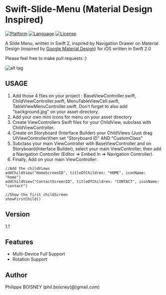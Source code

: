 # Swift-Slide-Menu (Material Design Inspired)
[![Platform](http://img.shields.io/badge/platform-ios-blue.svg?style=flat
)](https://developer.apple.com/iphone/index.action)
[![Language](http://img.shields.io/badge/language-swift-brightgreen.svg?style=flat
)](https://developer.apple.com/swift)
[![License](http://img.shields.io/badge/license-MIT-lightgrey.svg?style=flat
)](http://mit-license.org)

A Slide Menu, written in Swift 2, inspired by Navigation Drawer on Material Design (inspired by [Google Material Design](https://www.google.com/design/spec/patterns/navigation-drawer.html)) for iOS written in Swift 2.0

Please feel free to make pull requests :)

![alt tag](https://github.com/PhilippeBoisney/Swift-Slide-Menu/raw/master/SlideMenu.gif)

## USAGE
1. Add those 4 files on your project : BaseViewController.swift, ChildViewController.swift, MenuTableViewCell.swift, TableViewMenuController.swift. Don't forget to also add "background.jpg" on your asset directory.
2. Add your own mini icons for menu on your asset directory
3. Create ViewControllers Swift files for your ChildView, subclass with ChildViewController.
4. Create on Storyboard (Interface Builder) your ChildViews (Just drag UIViewController)then set "Storyboard ID" AND "CustomClass"
5. Subclass your main ViewController with BaseViewController and on Storyboard(Interface Builder), select your main ViewController, then add a Navigation Controller (Editor => Embed In => Navigation Controller).
6. Finally, Add on your main ViewController:
```
//Add the childViews
addChildView("HomeScreenID", titleOfChildren: "HOME", iconName: "home")
addChildView("ContactScreenID", titleOfChildren: "CONTACT", iconName: "contact")

//Show the first childScreen
showFirstChild()
```


## Version
1.1

## Features

- Multi-Device Full Support
- Rotation Support

## Author

Philippe BOISNEY (phil.boisney(@)gmail.com)
